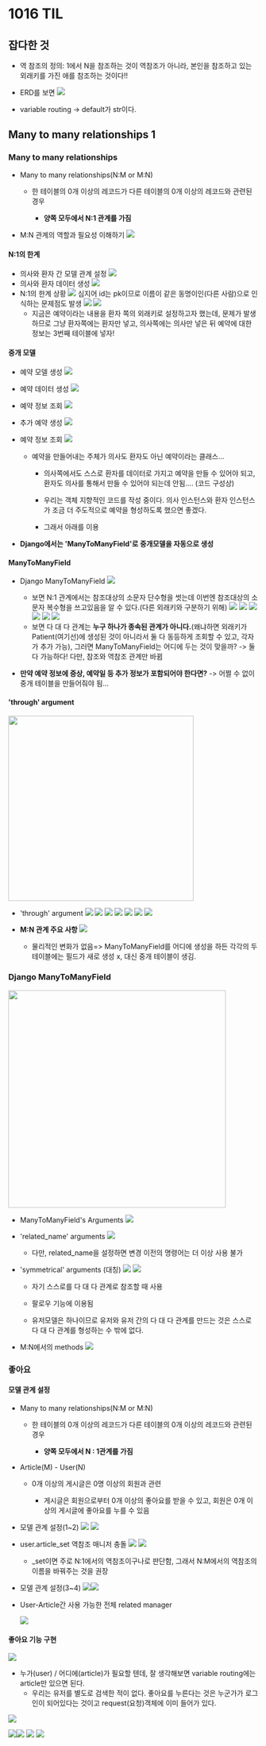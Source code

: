 # 1016 TIL

## 잡다한 것

- 역 참조의 정의: 1에서 N을 참조하는 것이 역참조가 아니라, 본인을 참조하고 있는 외래키를 가진 애를 참조하는 것이다!!

- ERD를 보면
  ![](1016_assets/2023-10-16-15-27-31-image.png)

- variable routing -> default가 str이다.

## Many to many relationships 1

### Many to many relationships

- Many to many relationships(N:M or M:N)
  
  - 한 테이블의 0개 이상의 레코드가 다른 테이블의 0개 이상의 레코드와 관련된 경우
    
    - **양쪽 모두에서 N:1 관계를 가짐**

- M:N 관계의 역할과 필요성 이해하기
  ![](1016_assets/2023-10-16-08-55-13-image.png)

#### N:1의 한계

- 의사와 환자 간 모델 관계 설정
  ![](1016_assets/2023-10-16-08-56-26-image.png)
- 의사와 환자 데이터 생성
  ![](1016_assets/2023-10-16-11-05-15-image.png)
- N:1의 한계 상황
  ![](1016_assets/2023-10-16-11-05-51-image.png)
  심지어 id는 pk이므로 이름이 같은 동명이인(다른 사람)으로 인식하는 문제점도 발생
  ![](1016_assets/2023-10-16-11-06-02-image.png)
  ![](1016_assets/2023-10-16-11-07-00-image.png)
  - 지금은 예약이라는 내용을 환자 쪽의 외래키로 설정하고자 했는데, 문제가 발생하므로 그냥 환자쪽에는 환자만 넣고, 의사쪽에는 의사만 넣은 뒤 예약에 대한 정보는 3번째 테이블에 넣자!

#### 중개 모델

- 예약 모델 생성
  ![](1016_assets/2023-10-16-11-07-51-image.png)

- 예약 데이터 생성
  ![](1016_assets/2023-10-16-11-08-12-image.png)

- 예약 정보 조회
  ![](1016_assets/2023-10-16-11-08-29-image.png)

- 추가 예약 생성
  ![](1016_assets/2023-10-16-11-08-50-image.png)

- 예약 정보 조회
  ![](1016_assets/2023-10-16-11-09-10-image.png)
  
  - 예약을 만들어내는 주체가 의사도 환자도 아닌 예약이라는 클래스...
    
    - 의사쪽에서도 스스로 환자를 데이터로 가지고 예약을 만들 수 있어야 되고, 환자도 의사를 통해서 만들 수 있어야 되는데 안됨.... (코드 구성상)
    
    - 우리는 객체 지향적인 코드를 작성 중이다. 의사 인스턴스와 환자 인스턴스가 조금 더 주도적으로 예약을 형성하도록 했으면 좋겠다.
    
    - 그래서 아래를 이용

- **Django에서는 'ManyToManyField'로 중개모델을 자동으로 생성**

#### ManyToManyField

- Django ManyToManyField
  ![](1016_assets/2023-10-16-11-11-41-image.png)
  
  - 보면 N:1 관계에서는 참조대상의 소문자 단수형을 썻는데 이번엔 참조대상의 소문자 복수형을 쓰고있음을 알 수 있다.(다른 외래키와 구분하기 위해)
    ![](1016_assets/2023-10-16-11-11-51-image.png)
    ![](1016_assets/2023-10-16-11-12-05-image.png)
    ![](1016_assets/2023-10-16-11-12-13-image.png)
    ![](1016_assets/2023-10-16-11-12-26-image.png)
    ![](1016_assets/2023-10-16-11-12-37-image.png)
    ![](1016_assets/2023-10-16-11-12-47-image.png)
  - 보면 다 대 다 관계는 **누구 하나가 종속된 관계가 아니다.**(왜냐하면 외래키가 Patient(여기선)에 생성된 것이 아니라서 둘 다 동등하게 조회할 수 있고, 각자가 추가 가능), 그러면 ManyToManyField는 어디에 두는 것이 맞을까? -> 둘 다 가능하다!
    다만, 참조와 역참조 관계만 바뀜

- **만약 예약 정보에 증상, 예약일 등 추가 정보가 포함되어야 한다면?** -> 어쩔 수 없이 중개 테이블을 만들어줘야 됨...

#### 'through' argument

<img src="1016_assets/2023-10-16-11-13-53-image.png" title="" alt="" width="373">

- 'through' argument
  ![](1016_assets/2023-10-16-11-14-13-image.png)
  ![](1016_assets/2023-10-16-18-47-20-image.png)
  ![](1016_assets/2023-10-16-11-14-23-image.png)
  ![](1016_assets/2023-10-16-11-14-32-image.png)
  ![](1016_assets/2023-10-16-11-14-41-image.png)
  ![](1016_assets/2023-10-16-11-14-49-image.png)
  ![](1016_assets/2023-10-16-11-14-57-image.png)

- **M:N 관계 주요 사항**
  ![](1016_assets/2023-10-16-11-15-44-image.png)
  
  - 물리적인 변화가 없음=> ManyToManyField를 어디에 생성을 하든 각각의 두 테이블에는  필드가 새로 생성 x, 대신 중개 테이블이 생김.

### Django ManyToManyField

<img src="1016_assets/2023-10-16-11-16-05-image.png" title="" alt="" width="438">

- ManyToManyField's Arguments
  ![](1016_assets/2023-10-16-11-19-17-image.png)

- 'related_name' arguments
  ![](1016_assets/2023-10-16-11-20-18-image.png)
  
  - 다만, related_name을 설정하면 변경 이전의 명령어는 더 이상 사용 불가

- 'symmetrical' arguments (대칭)
  ![](1016_assets/2023-10-16-11-20-53-image.png)
  ![](1016_assets/2023-10-16-11-21-03-image.png)
  
  - 자기 스스로를 다 대 다 관계로 참조할 때 사용
  
  - 팔로우 기능에 이용됨
  
  - 유저모델은 하나이므로 유저와 유저 간의 다 대 다 관계를 만드는 것은 스스로 다 대 다 관계를 형성하는 수 밖에 없다.

- M:N에서의 methods
  ![](1016_assets/2023-10-16-11-21-48-image.png)

### 좋아요

#### 모델 관계 설정

- Many to many relationships(N:M or M:N)
  
  - 한 테이블의 0개 이상의 레코드가 다른 테이블의 0개 이상의 레코드와 관련된 경우
    
    - **양쪽 모두에서 N : 1관계를 가짐** 

- Article(M) - User(N)
  
  - 0개 이상의 게시글은 0명 이상의 회원과 관련
    
    - 게시글은 회원으로부터 0개 이상의 좋아요를 받을 수 있고, 회원은 0개 이상의 게시글에 좋아요를 누를 수 있음

- 모델 관계 설정(1~2)
  ![](1016_assets/2023-10-16-11-28-14-image.png)
  ![](1016_assets/2023-10-16-11-28-39-image.png)

- user.article_set 역참조 매니저 충돌
  ![](1016_assets/2023-10-16-11-29-08-image.png)
  ![](1016_assets/2023-10-16-11-29-19-image.png)
  
  - _set이면 주로 N:1에서의 역참조이구나로 판단함, 그래서 N:M에서의 역참조의 이름을 바꿔주는 것을 권장

- 모델 관계 설정(3~4)
  ![](1016_assets/2023-10-16-11-30-05-image.png)![](1016_assets/2023-10-16-11-30-17-image.png)

- User-Article간 사용 가능한 전체 related manager
  
  ![](1016_assets/2023-10-16-11-30-56-image.png)

#### 좋아요 기능 구현

![](1016_assets/2023-10-16-11-31-27-image.png)

- 누가(user) / 어디에(article)가 필요할 텐데, 잘 생각해보면 variable routing에는 article만 있으면 된다.
  - 우리는 유저를 별도로 검색한 적이 없다. 좋아요를 누른다는 것은 누군가가 로그인이 되어있다는 것이고 request(요청)객체에 이미 들어가 있다.

![](1016_assets/2023-10-16-11-31-36-image.png)

![](1016_assets/2023-10-16-16-02-43-image.png)![](1016_assets/2023-10-16-11-31-46-image.png)
![](1016_assets/2023-10-16-11-31-57-image.png)
![](1016_assets/2023-10-16-11-32-07-image.png)

